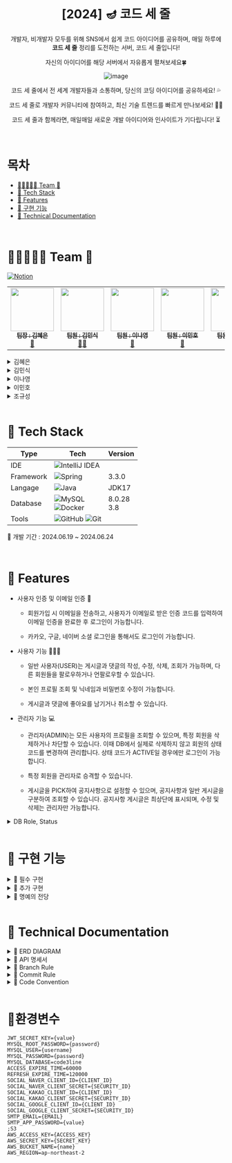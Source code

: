 <div align="center">
  
# [2024] 🪔 코드 세 줄


 개발자, 비개발자 모두를 위해 SNS에서 쉽게 코드 아이디어를 공유하며, 매일 하루에 **코드 세 줄** 정리를 도전하는 서버, 코드 세 줄입니다!

 자신의 아이디어를 해당 서버에서 자유롭게 펼쳐보세요🍀

  <img src="https://github.com/samgyeobsal-sparta/code3line/assets/107848521/699920f2-753d-41e8-89d1-c139bd99adbd" alt="image" />

   코드 세 줄에서 전 세계 개발자들과 소통하며, 당신의 코딩 아이디어를 공유하세요! 💦

   코드 세 줄로 개발자 커뮤니티에 참여하고, 최신 기술 트렌드를 빠르게 만나보세요! 👋🏻 

   코드 세 줄과 함께라면, 매일매일 새로운 개발 아이디어와 인사이트가 기다립니다! ⏳
</div>
<br>

# 목차
- [👨‍👦‍👦👩‍👧 Team 🥓](👨‍👦‍👦👩‍👧-Team-🥓)
- [🎨 Tech Stack](🎨-Tech-Stack)
- [🛫 Features](🛫-Features)
- [🎯 구현 기능](🎯-구현-기능)
- [📑 Technical Documentation](📑-Technical-Documentation)

<br>

# 👨‍👦‍👦👩‍👧 Team 🥓

[![Notion](https://img.shields.io/badge/Notion-%23000000.svg?style=for-the-badge&logo=notion&logoColor=white)](https://www.notion.so/teamsparta/c9451bbd45cb4097a00f5e7b154fe6da?pvs=4)


<table>
  <tbody>
    <tr>
      <td align="center">
        <a href="https://github.com/MetroDefro">
          <img src="https://avatars.githubusercontent.com/u/65336674?v=4" width="100px;" alt=""/><br />
          <sub><b> 팀장 : 김혜은 </b></sub>
        </a><br />
        <a href="https://mountain-noroo.tistory.com/">🐣</a>
      </td>
      <td align="center">
        <a href="https://github.com/minsik0">
          <img src="https://avatars.githubusercontent.com/u/167049108?v=4" width="100px;" alt=""/><br />
          <sub><b> 팀원 : 김민식 </b></sub>
        </a><br />
        <a href="https://velog.io/@minsik097/posts ">🐱‍👤</a>
      </td>
      <td align="center">
        <a href="https://github.com/LeeNaYoung240">
          <img src="https://avatars.githubusercontent.com/u/107848521?v=4" width="100px;" alt=""/><br />
          <sub><b> 팀원 : 이나영 </b></sub>
        </a><br />
        <a href="https://leenayoung240.github.io/ ">🦍</a>
      </td>
      <td align="center">
        <a href="https://github.com/2minus">
          <img src="https://avatars.githubusercontent.com/u/109952440?v=4" width="100px;" alt=""/><br />
          <sub><b> 팀원 : 이민호 </b></sub>
        </a><br />
        <a href="https://velog.io/@2_minus/posts  ">🦊</a>
      </td>
      <td align="center">
        <a href="https://github.com/Imnotcoderdude">
          <img src="https://avatars.githubusercontent.com/u/154627607?v=4" width="100px;" alt=""/><br />
          <sub><b> 팀원 : 조규성 </b></sub>
        </a><br />
        <a href="https://blog.naver.com/topsolo7 ">🐱</a>
      </td>
    </tr>
  </tbody>
</table>


<details>
<summary>김혜은</summary>
<div markdown="1">

- Security 전체 구조
- 프로젝트 세팅
- 좋아요 기능
- 소셜로그인 JWT 발급
- 프로젝트 전체 관리

</div>
</details>


<details>
<summary>김민식</summary>
<div markdown="1">

- 회원 가입
- 회원 탈퇴
- 프로필 기능

</div>
</details>

<details>
<summary>이나영</summary>
<div markdown="1"> 
  
- 카카오, 네이버, 구글 소셜 로그인
- 팔로우, 언팔로우 기능
- ADMIN 회원 관리 기능
  
</div>
</details>

<details>
<summary>이민호</summary>
<div markdown="1">

- 로그인 기능
- 로그아웃 기능
- 댓글 CRUD
- 이메일 인증
- 프로필 사진 업로드 기능
- 게시물 멀티미디어 지원 기능

</div>
</details>

<details>
<summary>조규성</summary>
<div markdown="1">
  
- 액세스 토큰
- 리프레쉬 토큰
- 게시글 CRUD

</div>
</details>

<br>


# 🎨 Tech Stack

| Type       | Tech                                                                                                              | Version                                                                                                           |
| ---------- | ----------------------------------------------------------------------------------------------------------------- | ------------------------------------------------------------------------------------------------------------------- |
| IDE        |  ![IntelliJ IDEA](https://img.shields.io/badge/IntelliJIDEA-000000.svg?style=for-the-badge&logo=intellij-idea&logoColor=white)     |         |
| Framework  |  ![Spring](https://img.shields.io/badge/SpringBoot-%236DB33F.svg?style=for-the-badge&logo=spring&logoColor=white)          | 3.3.0       |
| Langage    | ![Java](https://img.shields.io/badge/java-%23ED8B00.svg?style=for-the-badge&logo=openjdk&logoColor=white)                  | JDK17              |
| Database   | ![MySQL](https://img.shields.io/badge/mysql-4479A1.svg?style=for-the-badge&logo=mysql&logoColor=white) <br/> ![Docker](https://img.shields.io/badge/docker-%230db7ed.svg?style=for-the-badge&logo=docker&logoColor=white) |  8.0.28 <br/>  3.8    |
| Tools      | ![GitHub](https://img.shields.io/badge/github-%23121011.svg?style=for-the-badge&logo=github&logoColor=white)  ![Git](https://img.shields.io/badge/git-%23F05033.svg?style=for-the-badge&logo=git&logoColor=white)       |     |


📌 개발 기간 : 2024.06.19 ~ 2024.06.24 


<br>

# 🛫 Features

- 사용자 인증 및 이메일 인증 📧

  - 회원가입 시 이메일을 전송하고, 사용자가 이메일로 받은 인증 코드를 입력하여 이메일 인증을 완료한 후 로그인이 가능합니다.

   - 카카오, 구글, 네이버 소셜 로그인을 통해서도 로그인이 가능합니다.

- 사용자 기능 👩🏻‍💻

  - 일반 사용자(USER)는 게시글과 댓글의 작성, 수정, 삭제, 조회가 가능하며, 다른 회원들을 팔로우하거나 언팔로우할 수 있습니다.

  - 본인 프로필 조회 및 닉네임과 비밀번호 수정이 가능합니다.
  
  - 게시글과 댓글에 좋아요를 남기거나 취소할 수 있습니다.     

- 관리자 기능 💻

  - 관리자(ADMIN)는 모든 사용자의 프로필을 조회할 수 있으며, 특정 회원을 삭제하거나 차단할 수 있습니다. 이때 DB에서 실제로 삭제하지 않고 회원의 상태 코드를 변경하여 관리합니다. 상태 코드가 ACTIVE일 경우에만 로그인이 가능합니다.

  - 특정 회원을 관리자로 승격할 수 있습니다.
 
  - 게시글을 PICK하여 공지사항으로 설정할 수 있으며, 공지사항과 일반 게시글을 구분하여 조회할 수 있습니다. 공지사항 게시글은 최상단에 표시되며, 수정 및 삭제는 관리자만 가능합니다.
 
       </div>
</details>

<details>
<summary>DB Role, Status</summary>
<div markdown="1">
  

  ![image](https://github.com/samgyeobsal-sparta/code3line/assets/107848521/884d3d38-55be-4819-b7e0-f8a3f324fd46)



</div>
</details>



<br>


# 🎯 구현 기능
<details>
<summary>🥉 필수 구현</summary>
<div markdown="1">

- [x] 1 단계
- [x] 2 단계
- [x] 3 단계
- [x] 4 단계
</div>
</details>

<details>
<summary>🥈 추가 구현</summary>
<div markdown="1">

- [x] 1 단계
- [x] 2 단계
- [x] 3 단계
- [x] 4 단계
</div>
</details>

<details>
<summary>🥇 명예의 전당</summary>
<div markdown="1">

- [X] 1 단계
- [x] 2 단계

</div>
</details>

<br>

# 📑 Technical Documentation

</div>
</details>

<details>
<summary>🧬 ERD DIAGRAM</summary>
<div markdown="1">
  

![image](https://github.com/samgyeobsal-sparta/code3line/assets/107848521/676254ca-452d-44cc-b469-08e5c60d6b48)



</div>
</details>


<details>
<summary> 🔨 API 명세서</summary>
<div markdown="1">
  
![image](https://github.com/samgyeobsal-sparta/code3line/assets/107848521/1c603736-a02b-4c9b-8d84-279db9ca2849)
![image](https://github.com/samgyeobsal-sparta/code3line/assets/107848521/0ced481d-24ec-4ec7-ad3f-09b475c858c8)
![image](https://github.com/samgyeobsal-sparta/code3line/assets/107848521/46806667-83fd-479c-adc3-43d076264a07)
![image](https://github.com/samgyeobsal-sparta/code3line/assets/107848521/6384e5cf-3e62-46d8-a994-3f98cd45be47)
![image](https://github.com/samgyeobsal-sparta/code3line/assets/107848521/6c09aa5a-414e-4c93-b68b-d89fa17128ef)
![image](https://github.com/samgyeobsal-sparta/code3line/assets/107848521/50ac57c8-b8ef-475d-a4c2-28a0ef664b24)





</div>
</details>



</div>
</details>

<details>
<summary>🔱 Branch Rule</summary>
<div markdown="1">
  
## 🔱  Branch Rule
- main, dev, feature 브랜치 사용.
- feature 브랜치에서 기능 개발 완료시 dev 브랜치로 merge
- 프로젝트 완료시 main 브랜치로 merge
- **feature/#이슈번호**
> ex)  
> feature/#36


</div>
</details>

</div>
</details>


<details>
<summary>🌠 Commit Rule</summary>
<div markdown="1">
  
## 🌠 Commit Rule
- **[#이슈번호] '작업 타입' : '작업 내용'**
> ex)  
> [#36] ✨ feat : 회원가입 기능 추가

| 작업 타입 | 작업내용 |
| --- | --- |
| ✨ feat | 새로운 기능을 추가 |
| 🐛 bugfix | 버그 수정 |
| ♻️ refactor | 코드 리팩토링 |
| 🩹 fix | 코드 수정 |
| 🚚 move | 파일 옮김/정리 |
| 🔥 del | 기능/파일을 삭제 |
| 🍻 test | 테스트 코드를 작성 |
| 🎨 readme | readme 수정 |
| 🙈 gitfix | gitignore 수정 |
| 🔨script | package.json 변경(npm 설치 등) |


</div>
</details>



<details>
<summary>🚀 Code Convention</summary>
<div markdown="1">
  
## 🚀 Code Convention
### DTO
> - `@Data` 어노테이션 사용

### Controller
> - `return ResponseEntity<>.status(HttpStatus.{HttpStatusCode}).body()` 형태로 반환하기
> - `UserPrincipal` 변수를 `User`로 전환해서 `Service` 계층에 전달

</div>
</details>

<br>

# 🌌환경변수
```
JWT_SECRET_KEY={value}
MYSQL_ROOT_PASSWORD={password}
MYSQL_USER={username}
MYSQL_PASSWORD={password}
MYSQL_DATABASE=code3line
ACCESS_EXPIRE_TIME=60000
REFRESH_EXPIRE_TIME=120000
SOCIAL_NAVER_CLIENT_ID={CLIENT_ID}
SOCIAL_NAVER_CLIENT_SECRET={SECURITY_ID}
SOCIAL_KAKAO_CLIENT_ID={CLIENT_ID}
SOCIAL_KAKAO_CLIENT_SECRET={SECURITY_ID}
SOCIAL_GOOGLE_CLIENT_ID={CLIENT_ID}
SOCIAL_GOOGLE_CLIENT_SECRET={SECURITY_ID}
SMTP_EMAIL={EMAIL}
SMTP_APP_PASSWORD={value}
;S3
AWS_ACCESS_KEY={ACCESS_KEY}
AWS_SECRET_KEY={SECRET_KEY}
AWS_BUCKET_NAME={name}
AWS_REGION=ap-northeast-2
```


